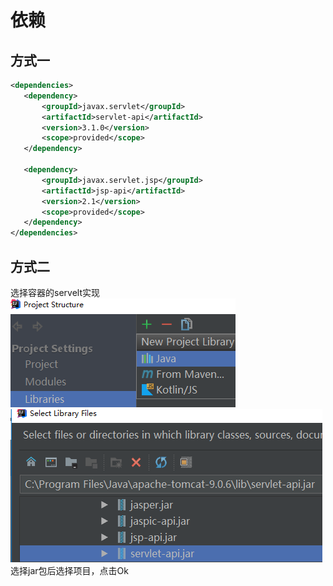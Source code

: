  # 依赖
 ## 方式一
 ```xml
<dependencies>
    <dependency>
        <groupId>javax.servlet</groupId>
        <artifactId>servlet-api</artifactId>
        <version>3.1.0</version>
        <scope>provided</scope>
    </dependency>
    
    <dependency>
        <groupId>javax.servlet.jsp</groupId>
        <artifactId>jsp-api</artifactId>
        <version>2.1</version>
        <scope>provided</scope>
    </dependency>
</dependencies>
```

## 方式二
选择容器的servelt实现  
![](./resources/依赖/依赖1.png)  
![](./resources/依赖/依赖2.png)  
选择jar包后选择项目，点击Ok  